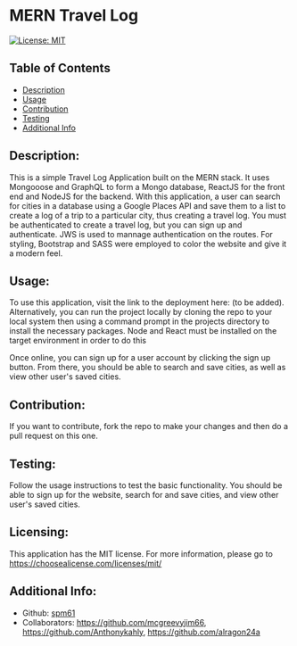 # MERN Travel Log
  [![License: MIT](https://img.shields.io/badge/License-MIT-yellow.svg)](https://opensource.org/licenses/MIT)
  ## Table of Contents 
  - [Description](#description)
  - [Usage](#usage)
  - [Contribution](#contribution)
  - [Testing](#testing)
  - [Additional Info](#additional-info)

  ## Description:
  This is a simple Travel Log Application built on the MERN stack.  It uses Mongooose and GraphQL to form a Mongo database, ReactJS for the front end and NodeJS for the backend.  With this application, a user can search for cities in a database using a Google Places API and save them to a list to create a log of a trip to a particular city, thus creating a travel log.  You must be authenticated to create a travel log, but you can sign up and authenticate.  JWS is used to mannage authentication on the routes.
  For styling, Bootstrap and SASS were employed to color the website and give it a modern feel.

  ## Usage:
  To use this application, visit the link to the deployment here: (to be added).  
  Alternatively, you can run the project locally by cloning the repo to your local system then using a command prompt in the projects directory to install the necessary packages.  Node and React must be installed on the target environment in order to do this

  Once online, you can sign up for a user account by clicking the sign up button.  From there, you should be able to search and save cities, as well as view other user's saved cities.  

  ## Contribution:
  If you want to contribute, fork the repo to make your changes and then do a pull request on this one.

  ## Testing:
  Follow the usage instructions to test the basic functionality.  You should be able to sign up for the website, search for and save cities, and view other user's saved cities.  

  ## Licensing:
  This application has the MIT license.
  For more information, please go to 
  https://choosealicense.com/licenses/mit/

  ## Additional Info:
  - Github: [spm61](https://github.com/spm61)
  - Collaborators:  https://github.com/mcgreevyjim66, https://github.com/Anthonykahly, https://github.com/alragon24a
